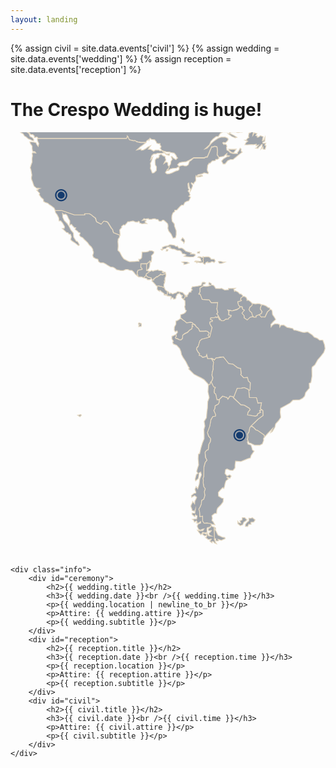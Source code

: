 ```yaml
---
layout: landing
---
```

{% assign civil = site.data.events['civil'] %}
{% assign wedding = site.data.events['wedding'] %}
{% assign reception = site.data.events['reception'] %}

<h1>The Crespo Wedding is <span id="title-span">huge</span>!</h1>
<div class="frame">
    <div class="world">
        <svg viewBox="0 0 204.85809 276.11475">
            <g id="markers" style="fill:#185099;fill-opacity:1;stroke:none;stroke-width:4.99998999;stroke-linecap:round;stroke-linejoin:round;stroke-opacity:1" >
                <path d="m 148.98061,193.09974 c -2.18643,0 -3.96861,1.78248 -3.96861,3.9689 0,2.18642 1.78218,3.9686 3.96861,3.9686 2.18642,0 3.96889,-1.78218 3.96889,-3.9686 0,-2.18642 -1.78247,-3.9689 -3.96889,-3.9689 z m 0,0.91825 c 1.69029,0 3.05064,1.36035 3.05064,3.05065 0,1.69029 -1.36035,3.05064 -3.05064,3.05064 -1.69029,0 -3.05065,-1.36035 -3.05065,-3.05064 0,-1.6903 1.36036,-3.05065 3.05065,-3.05065 z m -0.0172,0.77355 a 2.2770908,2.2770908 0 0 0 -2.2599,2.2771 2.2770908,2.2770908 0 0 0 2.27709,2.27709 2.2770908,2.2770908 0 0 0 2.2771,-2.27709 2.2770908,2.2770908 0 0 0 -2.2771,-2.2771 2.2770908,2.2770908 0 0 0 -0.0172,0 z" />
                <path d="m 32.946634,36.9459 c -2.186421,0 -3.968602,1.78247 -3.968602,3.96889 0,2.18642 1.782181,3.96861 3.968602,3.96861 2.186421,0 3.968898,-1.78219 3.968898,-3.96861 0,-2.18642 -1.782477,-3.96889 -3.968898,-3.96889 z m 0,0.91825 c 1.690293,0 3.050649,1.36035 3.050649,3.05064 0,1.6903 -1.360356,3.05065 -3.050649,3.05065 -1.69029,0 -3.050651,-1.36035 -3.050651,-3.05065 0,-1.69029 1.360361,-3.05064 3.050651,-3.05064 z m -0.0172,0.77355 a 2.2770908,2.2770908 0 0 0 -2.259896,2.27709 2.2770908,2.2770908 0 0 0 2.277091,2.2771 2.2770908,2.2770908 0 0 0 2.277092,-2.2771 2.2770908,2.2770908 0 0 0 -2.277092,-2.27709 2.2770908,2.2770908 0 0 0 -0.0172,0 z" />
            </g>
            <g id="world" style="fill:#111d2e;fill-opacity:0.4;stroke:#e6d9c1;stroke-width:0.52916735;stroke-miterlimit:10;stroke-dasharray:none;stroke-opacity:1" >
                <path d="m 0.51240638,-11.64167 0.74827342,1.053682 0.8190733,-0.531749 0.5798079,-0.211876 0.596863,-0.310057 z m 3.65145642,0 0.2216918,0.221691 -0.8185547,1.104842 -0.3684535,0.8526623 0.4092787,1.6846497 0.286803,-1.2686559 0.9348259,-0.6206331 0.3343487,1.6846523 -0.1638142,0.8526595 1.2691719,0.4573376 1.9306303,-1.2345511 -0.4981602,1.480013 -1.5621768,0.6547405 -0.1229915,1.1048418 0.4981601,0.041341 v 1.480013 l 1.3988812,0.9823715 1.1053605,0.1632955 1.070734,1.26917451 -1.3167145,-0.0413412 -2.1766108,-0.65474061 -0.9823688,-0.8185547 -1.071253,0.6960817 0.8531781,0.65474064 0.7777295,0.0408226 0.3343461,0.9823688 1.6030046,0.81855468 0.6960817,1.07073698 0.409276,0.5322676 0.8190711,0.3679349 1.60352,1.4391904 1.146183,0.3684508 1.146183,0.6206358 1.10536,0.2459804 V 4.4865437 L 14.142581,3.4158093 12.702877,2.7202436 12.007312,0.78961077 l -1.849499,-1.2686559 0.286803,-0.16381412 0.894004,0.33434602 1.146183,0.89348732 0.696081,0.98236881 1.316715,-0.082166 0.982369,0.9348259 v 0.8934873 l 0.579811,0.1229889 0.655256,-0.334346 0.613915,0.122473 0.457338,0.5322675 -0.04082,0.2862871 57.633694,-0.040825 0.580324,-0.8934847 -0.04082,-0.6206331 0.579808,0.531749 0.163814,0.8934847 0.498163,0.7369069 1.316715,0.5322676 1.316715,0.2862871 1.071253,-0.040825 0.368453,0.2862897 0.696082,0.2454619 0.982369,0.334346 2.217436,0.2862871 2.053622,-0.040822 0.81907,0.1229889 0.654741,-1.1461829 0.777729,-0.4092787 0.457338,-0.456819 0.211357,0.6547406 0.580324,-1.3983653 1.023194,0.6960817 1.235067,0.2113571 0.77773,0.040825 0.982368,1.2345485 0.409795,0.9823688 0.852662,0.3343487 h 1.316715 l -0.08165,0.8526594 0.654741,0.8185547 0.04134,0.5317517 -0.614434,0.777729 0.49816,0.579811 0.409279,0.777729 1.269172,0.497645 1.931156,0.532267 1.93063,0.122473 1.23507,0.334346 1.84898,0.286287 0.77773,0.894003 0.65526,0.93431 0.21135,0.695566 0.65526,0.654738 -0.61443,0.457338 -0.45682,0.65474 -1.60352,-0.982369 -0.53227,-0.57981 -0.61391,-0.497644 -0.40928,0.08165 0.36845,0.982369 0.33435,0.818554 -0.85318,1.268656 -0.21136,1.766816 -0.45733,0.736391 -0.45682,0.498161 -0.24598,0.818554 -0.49816,0.981853 0.16381,0.579808 -0.89349,0.04134 -0.21187,0.654741 1.07125,0.04083 1.26918,-1.070734 1.60352,-0.457338 1.19372,-0.04082 1.31724,-0.122989 0.77772,-0.579811 1.19373,-0.122473 -1.26866,-1.603002 1.19373,-1.193725 1.5627,-0.368454 2.66753,-0.245462 1.60352,-0.736391 3.48661,-1.93063 7.14375,-0.08165 0.40928,-0.368451 1.31672,-0.286806 0.77824,-1.68465 0.81856,-2.093931 0.85266,-1.766816 0.36845,-0.8526616 0.69608,0.082166 1.26917,-0.4573375 1.48053,0.4573375 0.24547,2.5032076 -0.21136,2.741951 0.49816,0.368453 0.45734,1.104842 0.93431,-0.122473 2.42259,-0.409279 0.98237,-0.934825 1.10536,-0.893488 -0.33435,1.193726 2.00608,0.368454 -0.61443,0.409278 -0.73691,-0.08217 -2.54455,1.562179 -1.23506,1.439188 0.98237,1.882571 h 1.26917 l 1.68517,-2.134751 1.72652,-0.736907 h 1.72598 l 1.48053,-1.193725 1.81488,-1.520839 0.98286,-0.777729 1.76684,-1.35754 -0.77773,-0.497644 0.0408,-1.603002 -0.61391,-0.456822 -0.98237,1.841749 -0.77825,0.93431 v 0.736391 l -1.68516,-0.08165 -1.1462,0.08165 -0.0816,-0.456822 0.69557,-0.409276 0.77824,-1.023194 0.61395,-0.982369 -1.93118,0.08217 h -1.48052 l -1.52135,-0.122992 0.21136,0.696082 1.60352,1.397849 0.65474,0.122989 0.0413,0.620633 -1.4397,-0.456819 -1.19425,-1.234551 -1.0232,-0.457335 -0.21187,-1.6846526 0.21187,-0.8934846 -0.36845,-1.023194 -1.19424,-0.4092761 -0.33435,0.3684508 -0.81855,-1.0231913 0.45682,-0.3684535 1.23506,0.2862871 1.26918,-1.070737 0.61391,-1.0231913 -0.24546,-0.8934873 -1.81488,-0.7777295 -2.61999,0.041341 -1.97197,0.7772136 -2.57918,1.7668187 -1.52135,1.2686559 -1.56269,1.8825712 -1.39837,1.4391879 -1.31723,0.457338 2.86597,-2.5786535 0.93483,-2.2577451 1.43919,-1.5621767 1.97197,-1.5616634 1.43971,-0.040823 1.35805,-2.09444691 1.64435,-0.85266212 4.33928,0.0413411 -0.0408,0.93430988 -1.14619,0.0408252 0.93431,0.73690685 1.60351,1.1937259 2.25878,0.8934847 1.10484,-0.334346 -1.84898,-1.1937259 -1.68516,-0.8526621 -0.8935,-0.40927601 -0.0413,-0.81855468 1.35805,-0.2113571 2.38125,0.0408252 1.35756,0.40927601 1.6035,-0.36845345 h 1.31673 l 0.98287,-0.57980791 0.77775,-1.43919046 1.31669,-1.3161989 1.60354,-0.6547405 1.39835,-0.082164 0.69609,0.1638142 -0.12248,0.7369042 -1.10535,1.3570241 -0.123,1.19372595 0.0408,0.93482582 -1.23504,0.40876008 -0.24548,2.09444695 0.2868,0.6955657 -0.93482,0.4981602 -0.77825,1.1456669 -0.81857,0.122989 1.76734,0.6206331 -1.23505,1.023194 -0.61391,1.2686559 1.4397,0.040825 2.86544,-0.1638141 1.39888,0.1229889 1.72601,-0.3684535 -0.21135,1.023194 0.89347,-0.2454619 0.77825,-0.2113571 -0.73689,0.8934847 -0.45736,0.736391 -0.65474,0.4573348 1.39838,0.122473 0.81907,-1.0707342 0.61391,-0.3684535 0.894,-1.145667 0.57981,0.08165 -0.21135,1.480529 -0.58034,1.3161987 1.26918,-1.234551 -0.0408,1.35754 1.35755,0.163298 0.61441,-2.3802178 -0.85317,-0.2113545 0.69609,-1.4805316 -1.4397,0.2454646 -0.57981,-0.122473 0.12247,-0.7369069 1.23505,-0.456819 0.12301,-2.7419512 -0.98237,2.1347536 -0.73692,0.2113545 0.53229,-2.6670185 -1.76734,-0.6547406 -1.39888,0.9823688 h -0.73692 l 0.12298,-0.8185547 -1.07124,-0.2454645 0.77774,-1.26865587 -1.0232,-0.33434602 -0.49816,-0.2113571 -1.1462,1.68465229 0.24548,-1.60300187 0.61392,-1.14566699 0.53226,-0.85266214 0.24545,-0.4573349 0.40982,-0.2454646 0.0816,-0.6955657 -0.49819,-0.6547379 0.33436,-0.4573376 0.98237,-0.456819 -0.49766,-0.334346 -1.19422,0.1638141 -0.98237,0.531749 -0.61444,-0.2454619 1.23507,-0.6955658 1.23508,-0.9343099 0.24545,-1.1937259 -0.85267,-0.5798079 0.49816,-0.9348284 -0.24596,-0.9343099 0.58031,-0.6955632 -0.74777,-1.238168 h -2.00504 l -0.32451,0.412377 -0.77774,0.409278 0.15089,-0.821655 h -3.45456 l -0.0739,0.187584 -0.98238,-0.163814 -1.48053,0.736907 0.11989,-0.760677 h -39.89782 l 0.12919,1.8588012 0.33434,2.2985677 -0.24546,1.9714553 -2.2996,1.2345511 -0.49816,1.145667 -1.48053,-1.070737 -0.16381,-1.7254749 -1.39837,-1.1461829 -1.39888,-2.380734 V -11.64167 Z" />
                <path d="m 33.840783,52.732 0.163753,2.619286 0.982516,2.13499 1.971855,1.971286 1.146269,1.814401 1.146269,2.298696 1.644349,1.971285 0.163753,2.619286 1.146269,1.814401 0.655011,0.982232 0.498081,-0.163706 0.818763,1.145938 0.655011,1.316464 -0.655011,0.497937 -1.971855,-1.643875 -2.135608,-1.316464 -0.982516,-0.982232 0.498081,-1.814401 -0.498081,-1.643874 -1.146269,-0.163706 -0.498081,-0.818527 -0.982516,-0.163705 -2.790619,-2.619286 1.316845,-0.163705 0.163753,-1.145937 -1.316845,-2.298696 -1.146269,-1.316464 h -1.146268 l -0.163753,-1.971286 -0.982516,-1.971285 -1.1258,-1.480169 -0.266098,-1.398317 4.182516,-0.08185 8.208103,2.864843 h 6.816206 l -0.163753,-0.654821 h 3.281877 l 1.316844,0.736674 0.736887,0.736674 1.746695,1.35739 0.798295,2.339623 2.899787,1.541558 1.705757,-1.950822 1.814925,0.354695 0.921109,0.675285 2.278892,3.635623 0.818763,0.757137 0.579957,2.053138 4.202986,1.746191 -0.498081,1.793937 -0.614073,0.559327 -0.191045,1.848506 0.122815,1.602949 0.06141,1.418779 -0.122814,1.357391 -0.06141,1.296 1.173561,1.105011 1.480597,2.830739 1.234969,1.602948 2.463113,1.296001 1.234968,0.497937 3.391045,-0.122779 2.033262,-0.245558 0.67548,0.122779 0.06141,-0.798064 -0.245629,-0.497937 1.173561,-0.122779 0.798295,-0.920843 0.122814,-1.793937 0.122815,-1.848507 2.401706,-0.06139 1.603411,-0.245558 0.798295,-0.620716 1.671642,0.06139 1.234968,0.675285 -0.191045,1.105011 -1.480597,1.480169 0.245629,1.234611 -0.191045,1.841686 -0.191045,0.852632 -0.921109,-0.436548 -0.245629,0.559327 -0.614072,0.190989 -0.559489,0.798064 -0.559488,0.122779 -3.820896,0.06139 v 2.278233 l 0.921109,0.982232 -0.06141,0.436548 -2.647335,0.559327 -0.368444,0.675284 -0.245629,0.736674 0.122815,1.105011 0.498081,0.798064 -0.436674,0.313769 -1.234968,-0.920843 -1.234968,-1.671159 -1.105331,-0.982232 -1.542004,-0.122779 -1.105331,-0.497937 H 74.94953 l -1.542005,0.736674 H 71.681298 L 68.911149,89.361073 67.860402,88.378841 66.625434,87.758125 65.08343,87.635346 63.111575,86.462124 61.938014,85.72545 60.396009,84.927386 h -1.910448 l -1.153091,-0.736674 -0.498081,-1.541559 -1.542005,-0.497937 -1.41919,-0.852632 -0.436674,-1.35739 0.368444,-0.852632 0.191045,-1.173222 -0.31386,-0.620716 -0.191044,-1.234611 -0.921109,-1.480169 -1.296376,-1.173222 -1.050746,-1.541559 -1.173561,-1.105011 -1.10533,-1.050443 -0.982516,-1.105011 -1.41919,-0.675284 -0.798295,-1.050443 0.498081,-0.920843 -0.122814,-0.559326 -0.798294,-0.19099 -0.921109,-0.982232 -1.41919,-0.982232 0.498081,-1.105011 -0.982516,-0.122779 -1.234968,-1.296001 -0.559489,-0.798064 -1.234968,0.497938 0.122815,-1.671159 V 57.57495 L 37.538864,55.781012 37.102191,54.676001 36.60411,53.823369 35.805815,53.264042 34.570847,53.5096 Z" />
                <path d="m 88.513709,89.920399 0.532196,0.04093 0.498081,0.409263 0.409382,-0.245558 0.286567,0.334232 -0.122814,0.57979 -1.685288,0.982232 -0.211514,1.145937 -0.736887,0.695748 -0.982516,0.852632 -0.934755,-0.57979 -1.071216,-0.04093 h -1.146269 l -0.818763,-0.675285 0.436674,-0.313768 -0.498081,-0.798064 -0.02047,-1.050442 0.51855,-1.48017 2.647335,-0.559326 0.06141,-0.436548 -0.921109,-0.982232 0.122815,-2.175917 3.698081,-0.163705 z" />
                <path d="m 89.994306,88.685788 -0.655011,0.497937 -0.368443,0.620716 -0.457143,0.12278 0.04094,-4.426866 0.559488,-0.122779 0.559489,-0.798064 0.614072,-0.190989 0.245629,-0.559327 0.921109,0.436548 -0.757356,0.368337 -0.04094,1.268716 -0.163753,1.521096 z" />
                <path d="m 100.87704,91.884864 -1.521539,0.736674 -0.818764,0.122779 -1.023454,-0.409264 -0.532196,0.620717 -0.655011,0.409263 -0.614072,0.57979 -0.286567,0.211452 -0.532197,-0.163705 -0.579957,0.695748 -1.071215,0.532042 -0.122815,0.777601 -1.023454,0.409263 0.122814,-0.57979 -0.532196,-0.532042 -0.334328,-0.654822 -0.777826,-0.122779 -0.695948,-0.122779 -1.023455,-0.579789 -0.614072,-0.654822 0.122814,-1.023158 1.767165,-1.105011 0.04094,-0.457011 0.982516,-0.245558 0.498081,-0.497937 0.982516,0.532042 1.023454,-0.457011 1.357783,-0.211452 0.852878,-0.286485 0.498081,0.457011 1.849041,0.08185 1.146269,0.818526 -0.614073,0.368337 0.777826,0.368338 0.245629,-0.532043 0.934752,0.122779 z" />
                <path d="m 87.490255,94.845202 1.10533,0.334232 0.368444,0.695748 1.146269,0.04093 0.736887,-0.163705 0.695948,-0.457011 -0.211513,-0.654822 -1.480598,-0.245558 -0.934754,-0.45701 -0.695949,-0.777601 -1.521536,1.35739 z" />
                <path d="m 95.575543,100.13834 0.852879,-0.163703 0.934755,0.245553 h 0.532196 l 1.071215,0.69575 0.982516,0.0409 -0.211514,-0.65482 0.04094,-1.480172 0.49808,-1.023158 -0.24563,-1.023159 0.40938,0.163705 v -2.128169 l 0.45715,-0.852632 0.21151,-1.145938 -0.24563,-0.893558 -1.521534,0.736674 -0.818764,0.122779 -0.893816,-0.457011 -0.409382,0.695748 -0.893817,0.368337 -0.893816,0.777601 -0.409382,-0.163706 -0.695949,0.695748 -1.071215,0.654821 -0.08188,0.811706 -1.071215,0.245558 -0.122815,0.334232 0.934755,0.893558 0.736887,0.818527 0.614073,0.654821 0.409381,0.654822 z" />
                <path d="m 102.51456,103.70575 -0.45714,0.33424 0.0819,1.10501 -0.45715,1.02316 -0.57995,-0.73668 -0.57996,0.0409 0.24563,0.53204 -0.852881,-0.21145 -0.04094,-0.89356 -0.852879,-0.62072 -0.736887,-0.45701 -0.777825,-0.85263 -0.457143,-0.0409 -0.04094,0.53205 -1.023454,-0.62072 -0.695949,-0.81171 0.122815,-0.73667 0.04094,-0.57979 -0.08188,-0.62072 1.071216,-0.122774 0.893816,0.368334 0.579958,-0.12278 1.071215,0.57979 0.982516,0.16371 0.695952,1.48017 0.69595,0.57979 z" />
                <path d="m 112.36702,108.5487 0.93475,-0.40926 0.33433,-1.02316 -0.0819,-1.02316 -0.45714,-0.62071 -0.77783,-0.7776 -0.33432,-0.49794 -0.77783,-0.12278 -0.81876,-0.1637 h -0.5322 l -0.40938,-0.24556 h -1.10533 l -0.21151,0.49794 -0.77783,0.33423 -0.69595,0.1637 -0.81876,0.40927 -0.49808,0.1637 -0.65501,-0.49794 -0.69595,-0.21145 -0.21152,0.45701 -0.61407,-0.21145 -0.0409,-0.53204 -0.49808,-0.45701 -0.57996,0.24555 0.0819,1.10502 -0.45714,1.02315 0.65501,0.33424 1.23497,0.0409 0.73688,0.24556 0.28657,0.21145 -0.28657,0.53204 0.0819,0.85264 0.36844,-0.73668 1.02346,0.0819 0.21151,0.8117 0.98252,-0.0819 0.65501,-0.57979 0.0409,-0.69575 0.12281,-0.69575 0.5322,-0.57979 0.0819,-0.57979 0.85288,-0.28648 0.5322,-0.45701 0.24563,0.40926 0.40938,0.40927 0.57996,0.45701 0.16375,0.28648 0.61407,-0.0819 0.0819,0.28648 -0.5322,0.53204 v 0.69575 l 0.65501,0.65482 z" />
                <path d="m 113.47235,109.61961 0.0819,2.78981 -0.33433,0.98223 0.49809,2.135 0.65501,0.49793 -0.65501,1.14594 -1.07122,0.81853 -2.05373,0.65482 v 1.97128 l 1.56247,1.48017 1.31685,0.98223 0.98251,0.89356 2.62005,-0.33423 1.23496,0.24556 0.16376,0.49794 1.48059,0.73667 0.89382,1.56202 1.23497,0.81853 0.73689,1.31646 0.24562,0.65482 h 2.53817 l 1.23497,-0.1637 1.14627,0.24556 1.23497,0.98223 -0.81877,1.48017 0.65501,1.14594 0.40938,0.49793 0.40939,-1.14593 1.23496,-5.5046 -0.89381,-1.39831 -0.57996,-1.31647 0.0819,-0.89356 1.56247,-0.33423 0.0819,-0.73667 -1.31685,-0.65482 0.16375,-0.81853 2.62005,-0.24556 0.49808,-0.49793 0.73689,0.49793 0.73688,-0.57979 1.14627,2.05314 0.49808,-0.40926 -1.64435,-2.96034 -0.65501,-0.57979 0.73689,-0.98223 -0.65501,-2.2987 0.81876,-4.02442 -2.62004,-0.16371 -1.88316,0.16371 -1.31684,-1.88261 -4.51002,-0.24556 -0.65501,-2.05314 -0.65501,-1.31646 -0.89382,-0.16371 0.81876,-1.48017 -0.0887,-2.30552 1.97186,-1.31646 0.0819,-1.145937 1.23497,-0.245558 0.33433,-0.736674 -0.89382,-0.409264 -1.23496,0.08185 -0.40939,1.070906 -0.33432,0.893558 -2.13561,0.497939 -1.07122,0.0818 -0.73688,0.16371 -1.81493,0.1637 -0.65501,1.31647 0.65501,0.73667 -0.81876,0.65482 v 0.73668 l -1.23497,0.1637 -0.73689,1.48017 -0.49808,0.24556 v 0.89356 l -0.57996,0.33423 -0.33433,-1.0709 h -0.24562 l -0.24563,0.81852 -0.16376,0.98223 -1.02345,0.73668 z" />
                <path d="m 128.0054,133.74569 -1.72623,0.57979 -1.88316,0.33423 -1.23496,1.0709 -0.49808,1.97129 -0.49809,1.39832 -0.89381,0.81852 -0.24563,1.23461 0.98251,1.88262 1.07122,1.14593 -0.33433,0.89356 1.31685,0.40926 0.81876,0.89356 2.21748,-0.40926 0.49809,-1.31646 0.65501,2.61928 h 2.46311 l 1.39872,2.21684 -0.24563,2.61929 v 2.05314 l -0.57996,1.8144 -0.24563,2.05314 0.40939,1.31646 v 1.14594 l -0.65501,1.56202 -0.81877,0.73667 -0.0819,0.89356 -1.23497,0.89356 -0.16376,-0.81853 -2.62004,-2.86484 -1.81492,-1.0709 -2.29936,-1.14594 -2.38124,-1.23461 -3.60938,-3.60834 0.57995,-0.40927 -0.73688,-1.0709 -1.64435,-3.28093 -1.81493,-2.70796 -0.98251,-1.88261 -0.33433,-1.8144 -0.81877,-1.97129 -1.97185,-2.13499 -2.21749,-0.89356 -0.40938,-1.31646 0.49808,-0.40926 -0.98251,-1.56202 v -1.64388 l 1.56247,-0.65482 1.14627,-0.65482 0.24563,1.0709 -0.57996,0.98224 0.49808,0.81852 h 0.73689 l 0.65501,0.40927 1.56247,0.33423 1.07122,-1.07091 0.0819,-1.97128 1.31684,-0.89356 1.97186,-0.98223 1.14626,-1.39832 1.39873,-0.89356 0.16375,-1.14594 0.57996,-0.33423 -0.57996,-1.0709 0.98251,-0.57979 1.14627,0.73667 0.81877,1.23461 1.31684,0.98223 0.89382,1.8144 h 2.79062 l 0.98251,-0.1637 1.14627,0.24556 1.23497,0.98223 -0.81876,1.48017 1.07121,1.64387 z" />
                <path d="m 110.68855,121.02442 -1.14627,0.8117 -1.23497,0.73668 -0.73688,0.1637 v 2.13499 l -0.98252,1.8144 -0.0819,1.97129 0.65502,1.23461 1.07121,-0.73667 0.40938,0.89355 -0.98251,1.39832 0.24563,1.07091 -0.57996,0.98223 0.33433,0.65482 0.81876,-0.0819 1.07122,0.73667 1.23496,0.24556 1.07122,-1.07091 0.0819,-1.97128 1.31684,-1.07091 1.72623,-0.8117 1.39872,-1.39832 1.64435,-1.07091 -0.0819,-1.14593 0.57996,-0.16371 -0.57996,-1.0709 0.65501,-0.57979 -0.24563,-0.81853 -1.23497,-0.24556 -2.62004,0.33423 -0.98252,-0.89356 -1.23496,-0.81852 z" />
                <path d="m 83.594305,123.9029 -0.457142,0.53204 0.211513,0.65483 0.695949,0.0409 -0.65501,0.53204 v 0.73668 l 1.562473,-0.16371 0.211514,-0.93448 -0.163753,-0.89356 z" />
                <path d="m 126.941,100.26112 1.39873,-0.1637 1.72622,-0.409268 -1.23497,-0.893558 0.40938,-1.145938 1.31685,0.736674 v 0.811706 l 1.56247,0.409264 0.65501,0.81853 0.65501,1.14593 3.04307,0.0819 0.81877,-0.16371 1.97185,1.07091 2.54499,-0.16371 -0.0819,-0.81853 h 2.1356 l 2.38124,-0.1637 -0.98251,0.73667 0.40938,1.31647 0.49808,-0.40927 1.81492,0.89356 1.07122,1.14594 0.98252,0.16371 0.89381,0.81852 0.16375,0.81171 -1.23496,0.89356 -0.16376,1.0709 0.65501,0.16371 -0.33432,0.57979 -2.21749,0.65482 0.16375,0.57979 0.33433,1.39831 0.89382,1.07091 0.0819,0.73667 -1.4806,0.89356 -2.21749,0.73668 -1.48059,0.57979 -1.4806,-0.40927 -1.14627,-0.1637 0.33433,0.57979 0.16375,1.0709 -0.0819,1.39832 1.72622,0.49794 -0.40938,0.98223 -0.89382,0.24556 -0.57995,1.0709 -1.81493,0.16371 -1.23497,0.98223 h -1.64435 l -0.57995,-0.98223 -1.64435,-2.96034 -0.65501,-0.57979 0.73688,-0.98223 -0.65501,-2.2987 0.57996,-4.10627 -2.38124,-0.0819 -1.88315,0.16371 -1.31685,-1.88261 -4.51002,-0.24556 -0.89382,-2.2987 -0.40938,-1.0709 -0.89382,-0.16371 0.81877,-1.48017 -0.0819,-2.29869 1.97186,-1.31647 z" />
                <path d="m 150.66467,113.47351 0.33433,1.72572 1.07122,0.49794 -0.73689,0.73668 -0.81876,1.23461 0.81876,1.31646 0.57996,0.40926 v 1.31647 l 2.05373,1.48017 1.97185,-1.88261 1.31685,-0.33424 1.07121,0.40927 -0.98251,-1.48017 -0.49808,-1.88261 -0.89382,-0.40927 -0.73689,-1.23461 0.49808,-1.64387 1.4806,-1.14594 0.0819,-1.23461 -1.31685,-1.31647 -1.48059,-0.89355 -0.65501,0.33423 -0.16376,-1.23461 -0.49808,-0.89356 -1.31684,-0.65482 -0.73689,0.24556 -1.23497,0.89355 -0.16375,1.07091 0.57996,0.40926 -0.24563,0.33423 -2.21749,0.65483 0.49808,2.13499 0.89382,0.89356 z" />
                <path d="m 159.77342,120.28774 v -0.89356 l 1.88315,-0.65482 1.64435,-0.89356 0.24563,-1.39831 -1.07121,-1.39832 0.24562,-1.31646 0.65502,-1.56202 -1.39873,-0.65483 -1.31684,-0.0819 -1.23497,0.24556 -2.21748,-0.33423 -0.0819,1.23461 -1.4806,1.31646 -0.49808,1.48017 0.73689,1.23461 0.98252,0.65482 0.40938,1.64388 0.98251,1.48017 z" />
                <path d="m 162.89836,120.20589 1.39872,-0.0819 1.23497,0.0819 0.73689,-1.72573 0.89382,-1.72572 1.72622,-1.48017 -0.40938,-1.14594 -0.81876,-0.0819 -1.4806,-1.07091 -1.81493,-0.73667 -0.98251,-0.0819 -0.65501,1.56203 -0.24563,1.31646 1.14627,1.56202 -0.33433,1.23461 -1.64435,0.89356 z" />
                <path d="m 131.04164,147.04675 2.09467,1.10501 0.36845,-1.23461 3.08401,-0.73668 h 1.84904 l 1.10533,1.72573 2.3403,2.57836 2.70874,0.36834 3.08401,2.33962 1.97185,0.49794 0.36845,3.32185 -0.36845,0.62072 1.97186,2.09406 2.46311,-0.24556 0.61407,2.33962 1.23497,1.10502 -0.12281,4.42686 -0.85288,0.73668 0.36844,4.42686 4.55096,0.12278 0.98252,3.57423 2.3403,-0.24555 -0.73689,3.94257 1.60341,1.10501 0.12282,3.19907 -3.32282,2.4624 -1.60341,1.72573 -2.70874,2.4624 1.48059,1.10501 1.60342,1.72573 0.98251,0.24556 4.30533,2.96034 0.24563,1.35739 2.09467,-2.33962 3.2,-3.32186 -1.23497,2.70796 1.10533,-0.73667 1.60342,-2.70796 0.49808,-2.21685 1.72622,-1.8485 1.60341,-2.33962 -0.36844,-3.44464 0.24563,-2.4624 3.08401,-1.72573 3.08401,-1.72572 1.84904,-1.84851 4.42814,-0.24556 1.84904,-0.98223 1.35779,-1.35739 0.61407,-2.33962 1.84904,-2.21685 0.61407,-0.62071 -0.12281,-3.19908 1.10533,-0.49794 0.73689,-4.30408 -0.12282,-4.54965 0.24563,-1.23461 1.72623,-1.35739 1.84904,-3.32185 1.97185,-2.21685 1.97186,-2.57835 0.85288,-2.46241 -0.36845,-2.57836 -1.10533,-2.96033 h -2.09467 l -1.48059,-1.23462 -1.97186,-0.73667 -1.35778,-1.48017 -2.9612,-1.97128 -1.97185,0.36833 -1.4806,-0.12278 -4.06652,-1.23461 -1.35779,-0.12278 -0.85288,-1.10501 -3.69808,-0.73667 -2.09467,-1.48017 -1.84904,0.12278 -0.73688,1.23461 -0.24563,-1.72573 -1.10533,-0.36833 -1.84904,-0.12278 -1.4806,0.85263 -0.98252,1.23461 -0.12281,-1.60295 1.4806,-1.72573 1.60341,-1.48017 -0.49808,-0.98223 -0.61408,-0.98223 -0.73688,-0.98223 -0.24563,-0.49794 -0.12282,-1.84168 -0.36844,-0.98224 -0.93476,-0.24555 -1.72622,1.48017 -1.64435,3.44463 -1.84904,-0.12278 -0.49808,0.24556 -1.52154,-1.60295 -1.88315,0.65482 v 0.89356 l -1.4806,0.0819 -0.77783,-0.40926 -1.60341,0.33423 -1.97185,1.88261 -2.05374,-1.48017 v -1.31646 l -1.39872,-1.72573 1.56248,-1.97128 -1.07122,-0.49794 -0.61407,-1.64388 -1.19403,-0.24555 0.0819,0.73667 -1.97186,1.35739 -3.2,0.85263 -2.62004,-0.57979 0.65501,0.81171 -0.24563,2.21684 1.72623,0.49794 -0.40939,0.98223 -0.89381,0.24556 -0.57996,1.07091 -1.81493,0.1637 -1.23496,0.98223 h -1.64435 l -0.57996,-0.98223 -0.49808,0.40926 -1.14627,-2.05313 -0.73689,0.57979 -0.73689,-0.49794 -0.49808,0.49794 -2.62004,0.24555 -0.16375,0.81853 1.31684,0.65482 -0.0819,0.73668 -1.56248,0.33423 -0.0409,1.23461 1.43966,2.38055 -1.56247,6.35722 -1.56247,0.36834 -2.25843,0.62072 -1.35778,0.28648 -1.23497,1.07091 -1.10533,3.69701 -0.85288,0.85263 -0.16375,0.85263 0.98252,1.88261 1.07121,1.14594 -0.33433,0.89356 1.31685,0.40926 0.81876,0.89356 2.21749,-0.40926 0.49808,-1.31647 0.65501,2.61929 h 2.05373 z" />
                <path d="m 130.91883,163.17172 0.98252,2.46241 1.23496,0.36833 -0.61407,1.23461 -0.12281,1.84169 0.24563,0.85263 0.73688,0.24556 0.85288,3.81979 1.60341,-0.24556 2.09467,-2.09406 1.60341,0.49794 1.23497,0.36833 0.61408,1.10501 1.35778,-1.97128 1.72622,0.24556 0.49809,0.85263 0.98251,-2.21684 1.4806,-3.94258 2.3403,-0.12277 2.21748,-0.36834 2.57911,1.10501 0.36844,0.85263 0.85288,-0.73667 0.12281,-4.42687 -1.23497,-1.10501 -0.61407,-2.33962 -2.46311,0.24556 -1.97186,-2.09407 0.36845,-0.62071 -0.36845,-3.32186 -1.97185,-0.49794 -3.08401,-2.33962 -2.70874,-0.36833 -3.44563,-4.31091 -4.92623,0.73667 -0.73689,1.23461 -2.05373,-0.85263 1.39872,2.21684 -0.33432,3.08312 0.0819,1.60295 -0.57996,1.8144 -0.24562,2.05314 0.61407,1.6848 -0.49808,1.84168 -0.73689,0.73668 z" />
                <path d="m 145.70433,173.38967 1.60341,1.48017 2.57911,2.4624 1.97185,0.12278 1.4806,0.85263 1.97186,1.23461 0.49808,0.85263 -1.35779,1.60295 -0.36844,1.84851 5.05586,0.85263 1.35779,-0.49794 0.24563,-0.98223 1.60341,-0.98223 -0.12282,-1.48017 1.10533,-0.24556 -0.85287,-0.62072 0.73688,-3.94257 -2.3403,0.24556 -0.98251,-3.57423 -4.55096,-0.12278 -0.36845,-4.42687 -0.36844,-0.85263 -2.5791,-1.10501 -1.84904,0.36834 -2.70875,0.12278 -2.46311,6.15259 z" />
                <path d="m 135.85188,173.758 -0.24563,1.97129 -0.49808,0.98223 -2.09467,1.23461 -0.24563,1.97129 -0.61407,0.98223 1.23497,2.83074 -0.24563,0.98223 -1.4806,-0.12278 -1.35778,2.33962 -0.49808,2.4624 -0.24563,1.72573 -0.73689,1.84169 -0.85288,2.21684 0.85288,2.33962 1.35778,1.97129 -0.24563,1.72573 -0.98251,1.72572 -0.36845,3.44464 -1.23496,0.49793 -0.85288,1.23461 0.36844,3.32186 0.85288,1.84168 -1.10533,1.35739 -0.85288,2.96034 -0.12281,3.08312 v 3.19908 l -0.49809,1.23461 0.24563,1.23461 -0.12281,1.35739 0.36844,2.96034 0.98252,1.23461 -0.61407,1.84168 0.36844,2.46241 -0.73689,2.4624 -1.35778,0.73667 -0.24563,2.4624 -0.73689,1.84169 -0.85287,1.35739 0.49808,1.97128 0.12281,1.72573 v 1.35739 l 1.84904,-0.36834 v 1.48017 1.72573 l 0.98252,1.35739 1.97185,-0.12278 2.09467,0.49794 1.60341,0.36833 1.35779,0.24556 -1.10533,-1.97128 -0.85288,-0.85263 0.36844,-1.48017 -0.36844,-1.60295 1.4806,-1.23461 0.36844,-0.24556 h 1.23497 l 0.12281,-2.09407 0.49808,-1.35739 2.09467,-2.09406 1.4806,-1.97129 0.24563,-2.21684 -1.10533,-0.24556 -2.09467,-1.35739 -0.12282,-2.33962 1.35779,-1.60295 1.48059,-1.48017 0.73689,0.49794 0.49808,-1.48017 0.24563,-1.48017 0.61407,-1.97128 1.60341,-1.23461 -0.98251,-0.98224 0.61407,-0.12278 1.35778,0.62072 0.85288,-1.35739 -0.98251,-0.85263 -1.72623,0.73667 -0.49808,-0.62071 -0.85288,-0.98224 0.36844,-2.4624 0.98252,-0.49793 1.97186,0.85263 1.84904,0.12278 1.35778,-1.60295 v -1.72573 l 0.36844,-2.70796 3.44563,0.24556 2.70874,-1.10501 1.72623,-0.73668 1.72623,-0.49793 0.49808,-1.60295 1.97185,-2.83074 -1.10533,-0.73667 -0.49808,-1.84851 -0.49808,-1.35739 -1.84904,-0.62072 -0.49808,-1.35739 0.61407,-0.62071 -0.49808,-1.10501 0.36844,-1.23461 -0.24563,-2.09407 0.98252,-1.60295 0.36844,-2.33962 0.98252,-1.60295 4.30533,-4.18131 3.32281,-2.4624 -0.12281,-3.19907 -0.73689,-0.49794 -1.35778,0.62072 0.73689,0.98223 -1.97186,1.10501 -0.24563,0.98223 -1.35778,0.49794 -5.05586,-0.85263 0.36844,-1.84851 1.35778,-1.60295 -0.49808,-0.85263 -3.44563,-2.09406 -1.97185,-0.12278 -4.92623,-4.54965 -0.49808,-0.85263 -1.72623,-0.24556 -1.35778,1.97129 -0.61407,-1.10501 -2.83156,-0.85264 z" />
                <path d="m 132.34484,256.68159 0.24563,7.69415 h 0.92111 l -0.12281,0.43655 0.19104,0.98223 h 1.4806 l 0.49808,-0.67529 -0.98252,-0.49793 1.23497,0.36833 1.23497,0.43655 1.4806,-0.62072 1.05074,-0.43654 -0.19104,-0.79807 -1.54201,-0.19099 -1.48059,-0.73667 -1.35779,-0.62072 -0.55948,-0.98223 -0.49809,-1.05044 -0.31385,-0.67529 -0.49809,-0.67528 -0.0614,-0.55933 0.31386,0.19099 v -0.92084 z" />
                <path d="m 155.01425,250.9256 v 1.81711 l -1.13485,0.85572 -1.04027,1.32057 -0.0946,1.41565 1.51313,0.0951 0.6725,-1.5213 1.51312,0.0951 -0.0946,-1.32057 1.90192,-0.19016 0.85113,-1.42621 -1.80735,-1.42622 -0.95621,0.38033 z" />
                <path d="m 153.11233,251.39045 -0.76707,-0.77121 h -1.61821 l -0.0946,1.52129 -1.41856,0.57048 0.56742,1.52129 -1.31348,-0.28524 -0.67249,-0.96137 0.0946,1.61637 1.51313,1.23605 1.61821,-0.57048 0.76707,-1.71146 0.86164,-0.4754 1.13485,-1.04589 z" />
                <path d="m 97.793027,76.128223 0.982516,-0.163705 v -1.145937 l 1.883157,-0.736675 1.72623,-0.245558 1.23496,-0.736674 1.23497,0.08185 1.72623,0.334232 1.07121,0.811706 0.89382,-0.334232 0.89382,1.398316 1.88315,-0.163705 1.14627,0.736674 1.56247,1.398317 1.39873,0.409263 2.21748,0.57979 -0.65501,0.818527 h 2.05373 l 1.07122,0.245558 0.0819,0.654821 -1.23497,0.982232 -2.38123,0.08185 -3.69808,-0.409264 1.31684,-0.982232 -1.07121,-0.579789 -1.31685,-0.163706 -0.81876,-1.480169 -0.98252,-0.654821 h -1.56247 l -1.97186,-0.893559 h -1.14627 l -1.88315,-0.818527 0.65501,-0.409263 -0.40938,-0.245558 -1.81493,0.245558 -0.98251,0.893558 -1.234973,0.245558 -1.146269,0.893559 z" />
                <path d="m 101.48429,76.291929 -0.24563,0.982232 0.89381,-0.08185 0.33433,-0.736674 z" />
                <path d="m 116.10604,84.988776 -1.14627,-0.57979 -1.88316,-0.245558 -1.56247,0.245558 1.31684,0.818527 -0.0819,0.818526 1.81492,-0.409263 z" />
                <path d="m 125.37171,81.134879 0.16375,0.818527 -0.16375,0.736674 0.0819,0.654821 0.40939,0.163705 -0.33433,0.334232 -0.16376,1.145938 -0.81876,-0.245558 -1.23497,0.163705 -0.89381,-0.334232 -1.23497,-0.08185 v 0.409263 l -0.57996,-0.57979 -0.81876,-0.163705 0.40938,-0.409264 1.72623,0.08185 1.39872,0.163705 0.81876,-0.245558 -0.33433,-0.497937 -0.24563,-1.145937 -0.49808,-0.409264 -1.23497,-0.334231 0.33433,-0.409264 h 1.14627 l 1.23497,0.497937 z" />
                <path d="m 125.62416,85.568565 0.81876,0.334232 0.65501,-1.145937 1.14627,-0.497937 -0.0819,0.579789 1.72622,-0.08185 0.98252,-0.654822 0.89382,0.163706 0.57995,0.497937 0.81877,-1.070906 -0.65501,-1.145938 h -2.05374 l -0.57995,-0.982232 -1.07122,-0.579789 h -1.64435 l -1.07121,0.163705 -0.81877,-0.245558 0.24563,1.070906 -0.24563,0.893558 0.24563,0.818527 -0.16375,1.316464 z" />
                <path d="m 17.438223,4.5685207 0.163753,1.0709059 0.818763,1.7257272 -0.409382,1.814401 L 17.117541,8.0336174 16.537583,6.7171535 15.220739,6.4715955 13.167007,6.2260374 H 12.58705 l 0.334328,1.1459375 1.146269,1.6438746 v 1.6438745 l 0.334329,1.814401 1.480597,0.163705 0.579957,0.811706 -1.814925,-0.245558 -0.579958,0.409264 0.245629,1.725727 -0.334328,1.882611 0.08188,2.216844 -0.579957,1.480169 -0.655011,2.134991 0.498081,1.480169 0.334328,1.882611 0.245629,1.398317 -0.334328,1.882612 0.245629,1.316463 0.579957,1.316464 0.498082,1.643875 0.409381,1.070906 1.726226,1.398316 0.818764,-0.08185 1.146269,0.163705 -1.234969,0.334232 0.334329,0.57979 -1.071216,0.163705 0.982516,1.070906 0.982517,1.070906 -0.334329,0.893558 1.316845,1.882612 1.39872,1.145937 0.163753,1.398317 1.146269,0.579789 1.562473,0.497937 1.234968,1.070906 1.071216,0.654822 1.146269,0.893558 0.65501,0.497937 0.736887,1.643875 4.182517,-0.08185 8.208103,2.864844 h 6.816205 l -0.163753,-0.654822 h 3.281877 l 1.316844,0.736675 0.736888,0.736674 1.883155,1.316464 0.655011,2.380548 1.883156,0.982232 1.146269,0.497937 1.562473,-1.882611 2.053732,0.245558 0.818763,0.654821 2.217484,3.608339 0.736887,0.893559 0.579958,2.053138 4.339446,1.725727 -0.163753,-1.480169 -0.163753,-2.053138 1.398721,-1.643875 -0.245629,-0.497937 1.398721,-1.145938 0.736887,0.409264 1.234968,-1.398317 0.736887,-0.982232 h 1.071216 l 2.381236,-0.497937 1.726227,0.736674 h 1.316844 l 0.498081,-0.57979 0.579958,0.409264 0.08188,0.736674 1.726226,0.57979 1.64435,-0.245558 1.398721,0.08185 -1.146269,-0.893558 -0.08188,-0.497937 0.736887,-0.409264 -0.08188,-0.409263 h -1.153091 l -1.310022,0.163705 0.818763,-0.736674 0.416205,-0.497937 0.409382,0.409263 2.381237,-0.334231 0.334328,0.409263 h 1.64435 l 0.893817,-0.245558 1.316844,-0.08185 1.234968,0.497937 0.736887,-0.08185 0.736887,1.070906 1.480598,0.08185 0.818763,-0.654821 h 0.818763 l 1.644354,1.398316 0.89381,0.982233 0.24563,1.316463 -0.16375,1.643875 0.57996,1.725727 1.56247,1.971286 0.89382,1.882611 0.33432,0.736674 1.64435,-0.334231 0.40939,-1.814401 v -2.70796 l -0.81877,-2.216843 -0.24563,-0.57979 -0.16375,-1.643875 -1.39872,-1.643874 -0.24563,-1.971285 0.0819,-1.643875 0.65501,-1.814401 1.23497,-0.982232 -0.0819,-0.736674 1.4806,-0.245558 2.1356,-2.380549 0.98252,-0.818527 1.07122,0.163706 0.98251,-1.882612 1.39872,-0.736674 1.14627,-0.245558 1.14627,-2.380549 -1.14627,-0.654821 0.65501,-0.57979 0.16376,-0.409263 -0.65502,-1.643875 -0.65501,-0.736674 0.81877,-0.893558 -0.65501,-0.811706 -0.16376,-1.643875 -0.0819,-1.398316 0.49808,-0.409264 0.33433,2.053138 0.24563,0.982232 0.57995,0.893559 -0.16375,1.480169 0.89382,-1.814401 0.57995,-1.398317 0.0819,-0.811705 -0.81876,-0.982232 -0.0819,-0.409264 0.24563,-0.245558 1.31684,0.818527 0.40939,-0.982232 0.89381,-0.893559 0.16376,-0.982232 -0.16376,-1.145937 0.0819,-0.57979 0.16375,-0.811706 0.65501,0.893559 h 0.33433 l 0.98252,-0.163706 0.98251,-0.08185 1.31685,-0.409264 -0.24563,-0.497937 -1.31685,0.08185 -1.23496,0.334232 -0.57996,0.334231 -0.0819,-0.579789 0.40938,-0.497937 1.07122,-0.245559 1.31684,-0.245558 0.89382,-0.245558 0.73689,-0.497937 1.72622,0.409264 0.81877,0.163705 0.33433,-0.893558 -0.57996,-0.654822 -0.24563,-0.982232 0.16375,-1.643874 0.16375,-1.316464 0.73689,-0.982232 0.16375,-0.409264 0.49809,0.245558 1.56247,-1.725727 h 0.57996 l 1.31684,-0.163705 0.40938,-0.811706 h 1.14627 l 0.98252,-0.818527 -0.36845,-0.457011 -0.45714,-1.105011 -0.49808,-0.368337 0.21151,-2.742065 -0.24563,-2.5033273 -1.48059,-0.4570107 -1.26909,0.4570107 -0.69594,-0.081853 -2.83156,6.6096043 -1.31685,0.08185 -0.57995,0.497938 -6.97996,-0.04093 -1.72623,1.602948 -1.07121,0.654822 -0.49808,1.398316 -0.24563,0.736674 -1.23497,0.818527 h -1.23497 l -0.89382,-0.409263 -1.14626,0.163705 -1.4806,0.497937 0.0819,0.736674 -0.0819,1.316464 -0.73689,0.654822 -1.4806,0.334232 -2.29936,1.145937 -1.72622,0.57979 -1.64435,0.08185 -0.98252,-0.736674 0.49808,-0.893558 0.24563,-0.245558 0.33433,-0.893558 0.61407,-0.368337 0.77783,-1.357391 -0.81877,-1.070906 -0.16375,-1.725727 -1.07121,-0.334232 -1.398723,0.982233 0.498083,-1.145938 0.81876,-1.145937 -0.33433,-1.070906 -0.24563,-1.234611 -1.316841,-0.497938 -1.146269,-0.982232 -1.39872,0.57979 0.08188,1.070906 -0.818763,0.982232 -0.655011,-0.334232 -1.234968,1.398317 v 1.643874 l 0.163752,1.643875 0.736887,1.145937 -0.08188,2.462402 -1.562473,1.480169 -1.146269,0.08185 -0.579958,-1.725728 -0.579957,-1.234611 0.245629,-1.643874 -0.245629,-1.643875 0.579957,-1.070906 0.334329,-1.070906 0.579957,-1.814401 -1.316844,1.48017 0.736887,-2.544254 1.146269,-0.982233 1.39872,-0.08185 1.071216,-0.497937 h 1.726226 1.398721 l 0.893817,-0.245558 1.071215,0.163705 0.49808,0.818527 2.05373,0.736674 0.40938,-1.145938 -1.39872,0.163706 -0.89381,-0.08185 -1.316848,-0.982232 -0.818763,-0.497937 -0.934755,-0.695748 -0.934755,0.286484 -0.893817,-0.654821 -2.135607,0.08185 -1.146269,0.736674 -0.893817,-0.57979 -1.071215,-0.654821 -1.562474,-0.08185 1.562474,-2.2168438 -1.814926,0.8185267 -1.480597,1.1459381 -1.480597,0.811706 -1.316845,0.163705 -0.163752,-0.818527 -2.708743,0.57979 2.278892,-1.9849279 1.603412,-1.1732217 1.985501,-1.5620219 -0.818764,-0.122779 -2.708742,0.081853 L 83.253154,6.4784165 82.147823,6.2874269 81.042493,5.4893633 79.807525,5.571216 77.467226,4.9914262 76.853154,4.2547521 76.518825,3.1088147 75.938868,2.5767723 75.979808,3.1974884 75.399851,4.0910468 17.76573,4.1319728 Z" />
                <path d="m 135.31286,84.006544 1.14627,-0.08185 1.88315,0.497937 h 1.14627 l -1.07121,0.497937 -1.14627,0.409263 h -1.39872 l -0.57996,-0.818526 z" />
                <path d="m 111.90987,68.577314 -0.98251,1.480169 0.89381,0.893559 0.65501,0.409263 0.24563,0.811706 0.57996,-1.145938 -0.24563,-1.145937 z" />
                <path d="m 128.66723,164.61779 -0.24563,4.18131 0.81876,3.77886 -0.98251,2.61929 -0.16375,4.26998 -0.33433,2.13499 -0.33433,4.10627 -1.4806,2.2987 0.49808,3.11722 -0.65501,2.13499 0.16376,3.44464 v 2.61928 l -1.14627,2.78982 -0.98252,3.28774 -0.81876,3.60834 -0.81877,0.33423 -0.16375,2.96034 0.33433,4.10628 -0.65501,1.8144 -0.65501,2.2987 0.81876,1.31646 -0.98251,0.65482 -0.81877,3.11722 0.33433,1.14594 1.81493,-1.64387 0.33432,-2.4624 v -0.98224 l 1.14627,-0.65482 0.49808,1.8144 -1.14626,2.78982 -0.33433,3.11722 -0.98252,3.11722 -0.98252,-1.48017 -0.81876,1.8144 0.65501,1.97129 -0.16375,0.49794 -0.98252,0.1637 -1.81492,1.48017 0.16375,1.14594 1.97186,-1.14594 0.81876,0.65482 0.49808,0.49794 -0.65501,1.48017 -0.49808,0.81852 -0.16375,1.97129 -1.31685,-1.64387 -0.16375,0.81852 -0.81877,1.64388 -0.16375,0.81852 0.65501,1.64388 0.16376,0.98223 1.64435,0.49794 0.49808,-1.31647 -0.33433,2.61929 -1.81493,-0.16371 v 0.98224 l 1.81493,1.48016 0.33433,-1.31646 1.14627,0.81171 -0.33433,1.97128 h -1.31685 l -1.48059,0.16371 0.98251,0.81852 0.33433,0.98224 1.31684,-0.81171 0.49809,0.98223 -0.49809,0.33423 0.98252,0.33424 0.81876,-0.49794 0.98252,-0.65482 v 0.98223 l -1.64435,0.65482 -0.65501,1.31646 0.33433,0.81171 0.65501,1.31646 1.14627,0.49794 1.31684,-0.65482 0.98252,-0.16371 -0.65501,0.98224 -1.81493,0.33423 -1.81492,-0.49794 1.14626,1.64388 1.14627,1.31646 0.98252,-1.14594 v -0.49793 l 0.98252,0.1637 0.65501,0.33423 1.48059,-0.49793 -0.16375,-0.98224 v -1.31646 l 0.33433,-0.65482 1.4806,-0.33423 0.65501,-0.57979 -0.16376,0.69574 -1.23496,0.7776 -0.28657,0.69575 0.28657,0.81171 1.31684,-0.0818 h 0.49808 l -0.89382,1.10501 -0.77782,0.33423 0.36844,1.39832 1.43966,0.65482 -1.88315,-0.0819 -0.5322,-0.8117 -0.49808,-1.23461 -0.24563,0.33423 -0.12281,0.69575 -0.61408,-0.28649 -0.77782,-0.33423 h -0.93476 l -0.16375,0.7776 0.65501,0.36834 0.65501,0.53204 0.81877,-0.33423 0.33432,-0.21145 0.33433,0.40926 -0.24563,0.33423 -0.24563,0.62072 -0.49808,0.1637 0.77783,0.57979 0.65501,0.36834 0.12281,0.36834 1.02346,-0.0409 0.77782,-0.24556 0.45715,0.0818 -0.57996,0.7776 -0.49808,0.33424 0.98251,0.98223 0.57996,0.24556 -0.0819,-0.81853 h 0.89382 l 0.69595,0.89356 0.77783,0.36834 0.61407,0.21145 -0.85288,-1.26872 -0.21151,-0.62071 -0.12282,-0.62072 -0.28657,-0.24556 0.0819,-0.65482 -0.2661,-7.57137 -0.87335,-0.19099 -0.61407,-0.33423 -0.40938,-1.02316 -0.16375,-0.49794 -2.42218,-0.49794 -1.97185,0.12278 -0.98252,-1.35739 v -3.19907 l -1.84904,0.36833 -0.0409,-1.60294 -0.0819,-1.48017 -0.49809,-1.97129 0.69595,-1.10501 0.89382,-2.09406 0.24563,-2.46241 1.35778,-0.73667 0.73689,-2.33962 -0.36844,-2.57836 0.61407,-1.84851 -0.98252,-1.35739 -0.36844,-2.70796 0.12281,-1.48017 -0.24563,-1.23461 0.45715,-1.10501 0.16375,-6.39815 0.77782,-2.83074 1.19403,-1.48017 -0.98251,-1.76665 -0.24563,-3.41053 0.98252,-1.23461 1.10533,-0.49794 0.28656,-3.32185 0.98252,-1.72573 0.24563,-1.97128 -1.35778,-1.72573 -0.73689,-2.33962 1.56247,-4.18131 0.73689,-4.18131 1.31684,-2.09406 1.52154,-0.12278 0.24563,-0.98224 -1.23497,-2.83073 0.61407,-0.98224 0.24563,-1.97128 2.09467,-1.23461 0.49808,-0.98223 0.16376,-1.84169 -1.52154,0.12278 -0.85288,-3.81979 -0.77782,-0.36834 -0.21152,-0.73667 0.12282,-1.84169 0.61407,-1.23461 -1.07122,-0.36834 -1.64435,-3.32185 -0.45714,0.62072 -0.0819,0.7776 z" />
                <path d="m 164.53589,199.24147 0.12281,1.10501 -0.85287,2.33962 -1.72623,0.85264 h -3.2 l -1.4806,-0.62072 -1.10533,-0.62072 -1.10533,-0.24555 -0.61407,-1.23462 -0.49808,-1.10501 0.36844,-1.23461 -0.24563,-2.09406 0.98252,-1.60295 0.36844,-2.33962 0.73689,-1.23461 1.72623,0.73667 1.60341,1.72573 0.98251,0.24556 4.30533,2.96033 0.24563,1.35739 z" />
                <path d="m 122.58791,77.690245 -0.89381,0.163706 -0.16376,0.654821 1.39872,0.163705 0.0819,-1.070905 z" />
                <path d="m 45.658268,183.56668 -1.971855,0.49794 1.480597,0.98223 0.982516,-0.98223 z" />
            </g>
            <g id="to-vegas" style="display: none" >
                <path id="v0" d="m 149.10587,197.70625 c 6.23261,-24.68099 14.24457,-34.60496 28.91934,-41.36243 C 158.53228,65.776659 75.817757,42.289279 33.112704,41.408849" />
                <path id="v1" d="M 149.10587,197.70625 C 148.00566,127.26943 134.33852,76.273459 33.112704,41.408849" />
                <path id="v2" d="M 149.10587,197.70625 C 124.06171,160.35174 95.712016,94.47398 87.896587,26.993275 80.944747,36.536809 65.149497,51.836119 33.112704,41.408849" />
                <path id="v3" d="M 149.10587,197.70625 C 154.06258,159.9834 146.24339,101.94303 105.54934,63.737229 72.411376,62.333159 60.532475,58.260989 33.112704,41.408849" />
                <path id="v4" d="M 149.10587,197.70625 C 106.28968,166.74765 80.944096,137.52244 60.686696,77.768949 33.670218,63.117589 30.222623,40.675349 33.112704,41.408849" />
                <path id="v5" d="M 149.10587,197.70625 C 137.34502,115.47515 111.49989,49.018449 33.112704,41.408849" />
                <path id="v6" d="m 90.245463,25.313057 c -21.141252,0.68316 -40.482202,5.48137 -57.544972,15.486829" />
                <path id="v7" d="M 104.88689,62.000637 C 87.925525,46.141916 61.885051,38.206116 32.700491,40.799886" />
                <path id="v8" d="m 19.466441,32.836147 c 0.88492,3.228119 7.28102,7.457989 13.23405,7.963739" />
                <path id="v9" d="m 108.29386,36.149026 c -18.518494,6.36572 -57.874919,8.85182 -75.593369,4.65086" />
                <path id="v10" d="m 84.344361,52.414526 c -18.51855,1.338839 -42.23071,-6.10232 -51.64387,-11.61464" />
            </g>
            <g id="to-rosario" style="display: none">
                <path id="r0" d="M 90.557702,26.159918 C 118.9696,65.596176 152.11575,136.1247 149.02951,197.27155" />
                <path id="r1" d="M 84.656572,53.261386 C 88.620722,86.392717 99.99534,151.00719 149.02951,197.27155" />
                <path id="r2" d="M 108.60619,36.995887 C 98.282132,90.84004 116.41778,154.31693 149.02951,197.27155" />
                <path id="r3" d="M 19.778652,33.683008 C 52.428402,119.81748 114.80578,187.554 149.02951,197.27155" />
                <path id="r4" d="m 105.19921,62.847497 c 20.52108,8.91785 58.06547,58.366843 43.8303,134.424053" />
                <path id="r5" d="m 19.778652,33.682998 c 9.99131,26.35841 40.55479,65.923472 101.149438,77.536042 -3.11159,17.50528 7.80524,54.29124 28.10142,86.0525" />
                <path id="r6" d="M 108.60619,36.995887 C 105.77597,51.756647 79.672652,75.182525 62.408342,77.110967 65.477902,122.19486 118.052,174.03366 149.02951,197.27155" />
                <path id="r7" d="m 84.656572,53.261386 c 1.44467,12.07413 43.401288,77.181844 85.303938,91.142884 0.56445,24.12914 -9.00884,43.16531 -20.931,52.86728" />
            </g>
            <g style="fill:#e6d9c1;visibility: hidden"> 
                <g id="p0">
                    <path d="M 3.2599257,-1.0865721 H 1.3194102 l -1.78448334,-3.1230852 c -0.0484366,-0.084601 -0.13849291,-0.1368611 -0.23601309,-0.1368511 H -1.8132008 c -0.1804824,0 -0.3107141,0.1726814 -0.2611334,0.3462128 l 0.8324809,2.9137235 H -2.9883062 L -3.7217958,-2.06455 c -0.051301,-0.068401 -0.1319217,-0.1086608 -0.2173228,-0.1086608 h -0.6789889 c -0.1767523,0 -0.306474,0.1660513 -0.2635135,0.3375327 L -4.3466239,6.67263e-5 -4.881621,1.8358214 c -0.042901,0.1714814 0.086801,0.3375427 0.2635135,0.3375427 h 0.6789889 c 0.085601,0 0.1660521,-0.0402 0.2173228,-0.1086708 l 0.7334896,-0.977978 h 1.7464529 l -0.8324809,2.9135636 c -0.049601,0.1735213 0.080601,0.3463627 0.2611334,0.3463627 h 1.11211457 c 0.0975013,0 0.18745246,-0.0523 0.23584309,-0.1368411 L 1.3194102,1.0867153 h 1.9405155 c 0.6002075,0 1.629971,-0.48644377 1.629971,-1.0866485737 0,-0.6001948963 -1.0297635,-1.0866388263 -1.629971,-1.0866388263 z" />
                </g>
                <g id="p1">
                    <path d="M 3.2599257,-1.0865721 H 1.3194102 l -1.78448334,-3.1230852 c -0.0484366,-0.084601 -0.13849291,-0.1368611 -0.23601309,-0.1368511 H -1.8132008 c -0.1804824,0 -0.3107141,0.1726814 -0.2611334,0.3462128 l 0.8324809,2.9137235 H -2.9883062 L -3.7217958,-2.06455 c -0.051301,-0.068401 -0.1319217,-0.1086608 -0.2173228,-0.1086608 h -0.6789889 c -0.1767523,0 -0.306474,0.1660513 -0.2635135,0.3375327 L -4.3466239,6.67263e-5 -4.881621,1.8358214 c -0.042901,0.1714814 0.086801,0.3375427 0.2635135,0.3375427 h 0.6789889 c 0.085601,0 0.1660521,-0.0402 0.2173228,-0.1086708 l 0.7334896,-0.977978 h 1.7464529 l -0.8324809,2.9135636 c -0.049601,0.1735213 0.080601,0.3463627 0.2611334,0.3463627 h 1.11211457 c 0.0975013,0 0.18745246,-0.0523 0.23584309,-0.1368411 L 1.3194102,1.0867153 h 1.9405155 c 0.6002075,0 1.629971,-0.48644377 1.629971,-1.0866485737 0,-0.6001948963 -1.0297635,-1.0866388263 -1.629971,-1.0866388263 z" />
                </g>
                <g id="p2">
                    <path d="M 3.2599257,-1.0865721 H 1.3194102 l -1.78448334,-3.1230852 c -0.0484366,-0.084601 -0.13849291,-0.1368611 -0.23601309,-0.1368511 H -1.8132008 c -0.1804824,0 -0.3107141,0.1726814 -0.2611334,0.3462128 l 0.8324809,2.9137235 H -2.9883062 L -3.7217958,-2.06455 c -0.051301,-0.068401 -0.1319217,-0.1086608 -0.2173228,-0.1086608 h -0.6789889 c -0.1767523,0 -0.306474,0.1660513 -0.2635135,0.3375327 L -4.3466239,6.67263e-5 -4.881621,1.8358214 c -0.042901,0.1714814 0.086801,0.3375427 0.2635135,0.3375427 h 0.6789889 c 0.085601,0 0.1660521,-0.0402 0.2173228,-0.1086708 l 0.7334896,-0.977978 h 1.7464529 l -0.8324809,2.9135636 c -0.049601,0.1735213 0.080601,0.3463627 0.2611334,0.3463627 h 1.11211457 c 0.0975013,0 0.18745246,-0.0523 0.23584309,-0.1368411 L 1.3194102,1.0867153 h 1.9405155 c 0.6002075,0 1.629971,-0.48644377 1.629971,-1.0866485737 0,-0.6001948963 -1.0297635,-1.0866388263 -1.629971,-1.0866388263 z" />
                </g>
                <g id="p3">
                    <path d="M 3.2599257,-1.0865721 H 1.3194102 l -1.78448334,-3.1230852 c -0.0484366,-0.084601 -0.13849291,-0.1368611 -0.23601309,-0.1368511 H -1.8132008 c -0.1804824,0 -0.3107141,0.1726814 -0.2611334,0.3462128 l 0.8324809,2.9137235 H -2.9883062 L -3.7217958,-2.06455 c -0.051301,-0.068401 -0.1319217,-0.1086608 -0.2173228,-0.1086608 h -0.6789889 c -0.1767523,0 -0.306474,0.1660513 -0.2635135,0.3375327 L -4.3466239,6.67263e-5 -4.881621,1.8358214 c -0.042901,0.1714814 0.086801,0.3375427 0.2635135,0.3375427 h 0.6789889 c 0.085601,0 0.1660521,-0.0402 0.2173228,-0.1086708 l 0.7334896,-0.977978 h 1.7464529 l -0.8324809,2.9135636 c -0.049601,0.1735213 0.080601,0.3463627 0.2611334,0.3463627 h 1.11211457 c 0.0975013,0 0.18745246,-0.0523 0.23584309,-0.1368411 L 1.3194102,1.0867153 h 1.9405155 c 0.6002075,0 1.629971,-0.48644377 1.629971,-1.0866485737 0,-0.6001948963 -1.0297635,-1.0866388263 -1.629971,-1.0866388263 z" />
                </g>
                <g id="p4">
                    <path d="M 3.2599257,-1.0865721 H 1.3194102 l -1.78448334,-3.1230852 c -0.0484366,-0.084601 -0.13849291,-0.1368611 -0.23601309,-0.1368511 H -1.8132008 c -0.1804824,0 -0.3107141,0.1726814 -0.2611334,0.3462128 l 0.8324809,2.9137235 H -2.9883062 L -3.7217958,-2.06455 c -0.051301,-0.068401 -0.1319217,-0.1086608 -0.2173228,-0.1086608 h -0.6789889 c -0.1767523,0 -0.306474,0.1660513 -0.2635135,0.3375327 L -4.3466239,6.67263e-5 -4.881621,1.8358214 c -0.042901,0.1714814 0.086801,0.3375427 0.2635135,0.3375427 h 0.6789889 c 0.085601,0 0.1660521,-0.0402 0.2173228,-0.1086708 l 0.7334896,-0.977978 h 1.7464529 l -0.8324809,2.9135636 c -0.049601,0.1735213 0.080601,0.3463627 0.2611334,0.3463627 h 1.11211457 c 0.0975013,0 0.18745246,-0.0523 0.23584309,-0.1368411 L 1.3194102,1.0867153 h 1.9405155 c 0.6002075,0 1.629971,-0.48644377 1.629971,-1.0866485737 0,-0.6001948963 -1.0297635,-1.0866388263 -1.629971,-1.0866388263 z" />
                </g>
                <g id="p5">
                    <path d="M 3.2599257,-1.0865721 H 1.3194102 l -1.78448334,-3.1230852 c -0.0484366,-0.084601 -0.13849291,-0.1368611 -0.23601309,-0.1368511 H -1.8132008 c -0.1804824,0 -0.3107141,0.1726814 -0.2611334,0.3462128 l 0.8324809,2.9137235 H -2.9883062 L -3.7217958,-2.06455 c -0.051301,-0.068401 -0.1319217,-0.1086608 -0.2173228,-0.1086608 h -0.6789889 c -0.1767523,0 -0.306474,0.1660513 -0.2635135,0.3375327 L -4.3466239,6.67263e-5 -4.881621,1.8358214 c -0.042901,0.1714814 0.086801,0.3375427 0.2635135,0.3375427 h 0.6789889 c 0.085601,0 0.1660521,-0.0402 0.2173228,-0.1086708 l 0.7334896,-0.977978 h 1.7464529 l -0.8324809,2.9135636 c -0.049601,0.1735213 0.080601,0.3463627 0.2611334,0.3463627 h 1.11211457 c 0.0975013,0 0.18745246,-0.0523 0.23584309,-0.1368411 L 1.3194102,1.0867153 h 1.9405155 c 0.6002075,0 1.629971,-0.48644377 1.629971,-1.0866485737 0,-0.6001948963 -1.0297635,-1.0866388263 -1.629971,-1.0866388263 z" />
                </g>
                <g id="p6">
                    <path d="M 3.2599257,-1.0865721 H 1.3194102 l -1.78448334,-3.1230852 c -0.0484366,-0.084601 -0.13849291,-0.1368611 -0.23601309,-0.1368511 H -1.8132008 c -0.1804824,0 -0.3107141,0.1726814 -0.2611334,0.3462128 l 0.8324809,2.9137235 H -2.9883062 L -3.7217958,-2.06455 c -0.051301,-0.068401 -0.1319217,-0.1086608 -0.2173228,-0.1086608 h -0.6789889 c -0.1767523,0 -0.306474,0.1660513 -0.2635135,0.3375327 L -4.3466239,6.67263e-5 -4.881621,1.8358214 c -0.042901,0.1714814 0.086801,0.3375427 0.2635135,0.3375427 h 0.6789889 c 0.085601,0 0.1660521,-0.0402 0.2173228,-0.1086708 l 0.7334896,-0.977978 h 1.7464529 l -0.8324809,2.9135636 c -0.049601,0.1735213 0.080601,0.3463627 0.2611334,0.3463627 h 1.11211457 c 0.0975013,0 0.18745246,-0.0523 0.23584309,-0.1368411 L 1.3194102,1.0867153 h 1.9405155 c 0.6002075,0 1.629971,-0.48644377 1.629971,-1.0866485737 0,-0.6001948963 -1.0297635,-1.0866388263 -1.629971,-1.0866388263 z" />
                </g>
                <g id="p7">
                    <path d="M 3.2599257,-1.0865721 H 1.3194102 l -1.78448334,-3.1230852 c -0.0484366,-0.084601 -0.13849291,-0.1368611 -0.23601309,-0.1368511 H -1.8132008 c -0.1804824,0 -0.3107141,0.1726814 -0.2611334,0.3462128 l 0.8324809,2.9137235 H -2.9883062 L -3.7217958,-2.06455 c -0.051301,-0.068401 -0.1319217,-0.1086608 -0.2173228,-0.1086608 h -0.6789889 c -0.1767523,0 -0.306474,0.1660513 -0.2635135,0.3375327 L -4.3466239,6.67263e-5 -4.881621,1.8358214 c -0.042901,0.1714814 0.086801,0.3375427 0.2635135,0.3375427 h 0.6789889 c 0.085601,0 0.1660521,-0.0402 0.2173228,-0.1086708 l 0.7334896,-0.977978 h 1.7464529 l -0.8324809,2.9135636 c -0.049601,0.1735213 0.080601,0.3463627 0.2611334,0.3463627 h 1.11211457 c 0.0975013,0 0.18745246,-0.0523 0.23584309,-0.1368411 L 1.3194102,1.0867153 h 1.9405155 c 0.6002075,0 1.629971,-0.48644377 1.629971,-1.0866485737 0,-0.6001948963 -1.0297635,-1.0866388263 -1.629971,-1.0866388263 z" />
                </g>
                <g id="p8">
                    <path d="M 3.2599257,-1.0865721 H 1.3194102 l -1.78448334,-3.1230852 c -0.0484366,-0.084601 -0.13849291,-0.1368611 -0.23601309,-0.1368511 H -1.8132008 c -0.1804824,0 -0.3107141,0.1726814 -0.2611334,0.3462128 l 0.8324809,2.9137235 H -2.9883062 L -3.7217958,-2.06455 c -0.051301,-0.068401 -0.1319217,-0.1086608 -0.2173228,-0.1086608 h -0.6789889 c -0.1767523,0 -0.306474,0.1660513 -0.2635135,0.3375327 L -4.3466239,6.67263e-5 -4.881621,1.8358214 c -0.042901,0.1714814 0.086801,0.3375427 0.2635135,0.3375427 h 0.6789889 c 0.085601,0 0.1660521,-0.0402 0.2173228,-0.1086708 l 0.7334896,-0.977978 h 1.7464529 l -0.8324809,2.9135636 c -0.049601,0.1735213 0.080601,0.3463627 0.2611334,0.3463627 h 1.11211457 c 0.0975013,0 0.18745246,-0.0523 0.23584309,-0.1368411 L 1.3194102,1.0867153 h 1.9405155 c 0.6002075,0 1.629971,-0.48644377 1.629971,-1.0866485737 0,-0.6001948963 -1.0297635,-1.0866388263 -1.629971,-1.0866388263 z" />
                </g>
                <g id="p9">
                    <path d="M 3.2599257,-1.0865721 H 1.3194102 l -1.78448334,-3.1230852 c -0.0484366,-0.084601 -0.13849291,-0.1368611 -0.23601309,-0.1368511 H -1.8132008 c -0.1804824,0 -0.3107141,0.1726814 -0.2611334,0.3462128 l 0.8324809,2.9137235 H -2.9883062 L -3.7217958,-2.06455 c -0.051301,-0.068401 -0.1319217,-0.1086608 -0.2173228,-0.1086608 h -0.6789889 c -0.1767523,0 -0.306474,0.1660513 -0.2635135,0.3375327 L -4.3466239,6.67263e-5 -4.881621,1.8358214 c -0.042901,0.1714814 0.086801,0.3375427 0.2635135,0.3375427 h 0.6789889 c 0.085601,0 0.1660521,-0.0402 0.2173228,-0.1086708 l 0.7334896,-0.977978 h 1.7464529 l -0.8324809,2.9135636 c -0.049601,0.1735213 0.080601,0.3463627 0.2611334,0.3463627 h 1.11211457 c 0.0975013,0 0.18745246,-0.0523 0.23584309,-0.1368411 L 1.3194102,1.0867153 h 1.9405155 c 0.6002075,0 1.629971,-0.48644377 1.629971,-1.0866485737 0,-0.6001948963 -1.0297635,-1.0866388263 -1.629971,-1.0866388263 z" />
                </g>
                <g id="p10">
                    <path d="M 3.2599257,-1.0865721 H 1.3194102 l -1.78448334,-3.1230852 c -0.0484366,-0.084601 -0.13849291,-0.1368611 -0.23601309,-0.1368511 H -1.8132008 c -0.1804824,0 -0.3107141,0.1726814 -0.2611334,0.3462128 l 0.8324809,2.9137235 H -2.9883062 L -3.7217958,-2.06455 c -0.051301,-0.068401 -0.1319217,-0.1086608 -0.2173228,-0.1086608 h -0.6789889 c -0.1767523,0 -0.306474,0.1660513 -0.2635135,0.3375327 L -4.3466239,6.67263e-5 -4.881621,1.8358214 c -0.042901,0.1714814 0.086801,0.3375427 0.2635135,0.3375427 h 0.6789889 c 0.085601,0 0.1660521,-0.0402 0.2173228,-0.1086708 l 0.7334896,-0.977978 h 1.7464529 l -0.8324809,2.9135636 c -0.049601,0.1735213 0.080601,0.3463627 0.2611334,0.3463627 h 1.11211457 c 0.0975013,0 0.18745246,-0.0523 0.23584309,-0.1368411 L 1.3194102,1.0867153 h 1.9405155 c 0.6002075,0 1.629971,-0.48644377 1.629971,-1.0866485737 0,-0.6001948963 -1.0297635,-1.0866388263 -1.629971,-1.0866388263 z" />
                </g>
            </g>
        </svg>
    </div>

    <div class="info">
        <div id="ceremony">
            <h2>{{ wedding.title }}</h2>
            <h3>{{ wedding.date }}<br />{{ wedding.time }}</h3>
            <p>{{ wedding.location | newline_to_br }}</p>
            <p>Attire: {{ wedding.attire }}</p>
            <p>{{ wedding.subtitle }}</p>
        </div>
        <div id="reception">
            <h2>{{ reception.title }}</h2>
            <h3>{{ reception.date }}<br />{{ reception.time }}</h3>
            <p>{{ reception.location }}</p>
            <p>Attire: {{ reception.attire }}</p>
            <p>{{ reception.subtitle }}</p>
        </div>
        <div id="civil">
            <h2>{{ civil.title }}</h2>
            <h3>{{ civil.date }}<br />{{ civil.time }}</h3>
            <p>Attire: {{ civil.attire }}</p>
            <p>{{ civil.subtitle }}</p>
        </div>
    </div>
</div>
